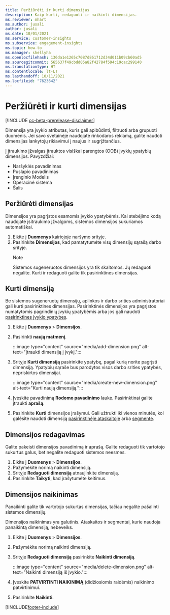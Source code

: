 ```yaml
---
title: Peržiūrėti ir kurti dimensijas
description: Kaip kurti, redaguoti ir naikinti dimensijas.
ms.reviewer: mhart
ms.author: jusali
author: jusali
ms.date: 10/01/2021
ms.service: customer-insights
ms.subservice: engagement-insights
ms.topic: how-to
ms.manager: shellyha
ms.openlocfilehash: 136da1e1265c7087d861712d34d011b09cb60ad5
ms.sourcegitcommit: 565637f49cbdd05a82f42784f594c19cac299140
ms.translationtype: HT
ms.contentlocale: lt-LT
ms.lasthandoff: 10/11/2021
ms.locfileid: "7623642"
---
```

# <a name="view-and-create-dimensions"></a>Peržiūrėti ir kurti dimensijas

[!INCLUDE [cc-beta-prerelease-disclaimer](includes/cc-beta-prerelease-disclaimer.md)]

Dimensija yra įvykio atributas, kuris gali apibūdinti, filtruoti arba grupuoti duomenis. Jei savo svetainėje naudojate rinkodaros reklamą, galite naudoti dimensijas lankytojų rikiavimui į naujus ir sugrįžtančius.  

Į įtraukimo įžvalgas įtrauktos visiškai parengtos (OOB) įvykių ypatybių dimensijos. Pavyzdžiai:

- Naršyklės pavadinimas
- Puslapio pavadinimas
- Įrenginio Modelis
- Operacinė sistema
- Šalis

## <a name="view-dimensions"></a>Peržiūrėti dimensijas

Dimensijos yra pagrįstos esamomis įvykio ypatybėmis. Kai stebėjimo kodą naudojate įsitraukimo įžvalgoms, sistemos dimensijos sukuriamos automatiškai.

1. Eikite į **Duomenys** kairiojoje naršymo srityje. 
1. Pasirinkite **Dimensijos**, kad pamatytumėte visų dimensijų sąrašą darbo srityje. 
   > [!NOTE]
   > Sistemos sugeneruotos dimensijos yra tik skaitomos. Jų redaguoti negalite. Kurti ir redaguoti galite tik pasirinktines dimensijas.

## <a name="create-a-dimension"></a>Kurti dimensiją

Be sistemos sugeneruotų dimensijų, aplinkos ir darbo srities administratoriai gali kurti pasirinktines dimensijas. Pasirinktinės dimensijos yra pagrįstos numatytomis pagrindinių įvykių ypatybėmis arba jos gali naudoti [pasirinktines įvykio ypatybes](advanced-SDK-implementation.md).

1. Eikite į **Duomenys** > **Dimensijos**.
1. Pasirinkti **naują matmenį**.

   :::image type="content" source="media/add-dimension.png" alt-text="Įtraukti dimensiją į įvykį.":::

1. Srityje **Kurti dimensiją** pasirinkite ypatybę, pagal kurią norite pagrįsti dimensiją. Ypatybių sąraše bus parodytos visos darbo srities ypatybės, nepriskirtos dimensijai.
   
   :::image type="content" source="media/create-new-dimension.png" alt-text="Kurti naują dimensiją.":::
      
3. Įveskite pavadinimą **Rodomo pavadinimo** lauke. Pasirinktinai galite įtraukti **aprašą**.
4. Pasirinkite **Kurti** dimensijos įrašymui. Gali užtrukti iki vienos minutės, kol galėsite naudoti dimensiją [pasirinktinėje ataskaitoje](custom-reports.md) arba [segmente](segments.md). 

## <a name="edit-a-dimension"></a>Dimensijos redagavimas

Galite pakeisti dimensijos pavadinimą ir aprašą. Galite redaguoti tik vartotojo sukurtus galus, bet negalite redaguoti sistemos neesmes.


1. Eikite į **Duomenys** > **Dimensijos**.
1. Pažymėkite norimą naikinti dimensiją.
1. Srityje **Redaguoti dimensiją** atnaujinkite dimensiją.
1. Pasirinkite **Taikyti**, kad įrašytumėte keitimus.

## <a name="delete-a-dimension"></a>Dimensijos naikinimas

Panaikinti galite tik vartotojo sukurtas dimensijas, tačiau negalite pašalinti sistemos dimensijų.

Dimensijos naikinimas yra galutinis. Ataskaitos ir segmentai, kurie naudoja panaikintą dimensiją, nebeveiks. 

1. Eikite į **Duomenys** > **Dimensijos**.
1. Pažymėkite norimą naikinti dimensiją.
1. Srityje **Redaguoti dimensiją** pasirinkite **Naikinti dimensiją**.

   :::image type="content" source="media/delete-dimension.png" alt-text="Naikinti dimensiją iš įvykio.":::

1. Įveskite **PATVIRTINTI NAIKINIMĄ** (didžiosiomis raidėmis) naikinimo patvirtinimui. 
1. Pasirinkite **Naikinti**.

[!INCLUDE[footer-include](../includes/footer-banner.md)]
